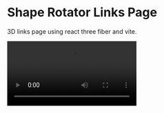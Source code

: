 <br>

# Shape Rotator Links Page

3D links page using react three fiber and vite.

![](shape-rotator.mp4)

<br>
